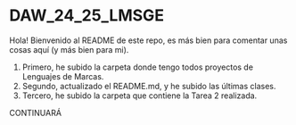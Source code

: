 # DAW_24_25_LMSGE
Hola! Bienvenido al README de este repo, es más bien para comentar unas cosas aquí (y más bien para mi).

1. Primero, he subido la carpeta donde tengo todos proyectos de Lenguajes de Marcas.
2. Segundo, actualizado el README.md, y he subido las últimas clases.
3. Tercero, he subido la carpeta que contiene la Tarea 2 realizada.


CONTINUARÁ
